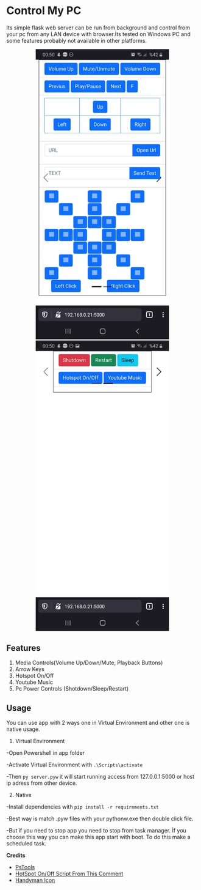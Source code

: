 
# Control My PC
 Its simple flask web server can be run from background and control from your pc from any LAN device with browser.İts tested on Windows PC and some features probably not available in other platforms.
 
 <p align="center">
  <img src="/static/screenshot1.jpg" width="350" title="Screenshot">
  <img src="/static/screenshot2.jpg" width="350" title="Screenshot2">
</p>


## Features

 1. Media Controls(Volume Up/Down/Mute, Playback Buttons)
 2. Arrow Keys
 3. Hotspot On/Off
 4. Youtube Music
 5. Pc Power Controls (Shotdown/Sleep/Restart)
 
## Usage
 You can use app with 2 ways one in Virtual Environment and other one is native usage.
 
 1. Virtual Environment
 
 -Open Powershell in app folder
 
 -Activate Virtual Environment with `.\Scripts\activate`
 
 -Then `py server.pyw` it will start running access from 127.0.0.1:5000 or host ip adress from other device.
 
 2. Native

 -Install dependencies with `pip install -r requirements.txt`
 
 -Best way is match .pyw files with your pythonw.exe then double click file. 
 
 -But if you need to stop app you need to stop from task manager. İf you choose this way you can make this app start with boot. To do this make a scheduled task.

 
**Credits**

 - [PsTools](https://docs.microsoft.com/en-us/sysinternals/downloads/pstools)
 - [HotSpot On/Off Script From This Comment](https://stackoverflow.com/a/65912082)
 - [Handyman Icon](https://material.io/resources/icons/?style=baseline)


